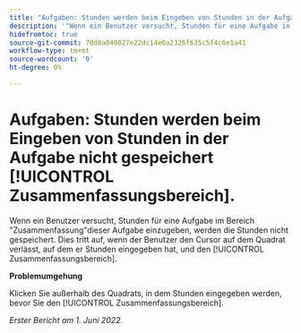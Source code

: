 ```yaml
---
title: "Aufgaben: Stunden werden beim Eingeben von Stunden in der Aufgabe nicht gespeichert [!UICONTROL Zusammenfassungsbereich]"
description: '"Wenn ein Benutzer versucht, Stunden für eine Aufgabe in das Bedienfeld "Zusammenfassung"dieser Aufgabe einzugeben, werden die Stunden nicht gespeichert. Dies tritt auf, wenn der Benutzer den Cursor auf dem Quadrat verlässt, auf dem er Stunden eingegeben hat, und den [!UICONTROL Zusammenfassungsbereich]. "'
hidefromtoc: true
source-git-commit: 78d0a040027e22dc14e0a2326f635c5f4c6e1a41
workflow-type: tm+mt
source-wordcount: '0'
ht-degree: 0%

---
```



# Aufgaben: Stunden werden beim Eingeben von Stunden in der Aufgabe nicht gespeichert [!UICONTROL Zusammenfassungsbereich].

Wenn ein Benutzer versucht, Stunden für eine Aufgabe im Bereich &quot;Zusammenfassung&quot;dieser Aufgabe einzugeben, werden die Stunden nicht gespeichert. Dies tritt auf, wenn der Benutzer den Cursor auf dem Quadrat verlässt, auf dem er Stunden eingegeben hat, und den [!UICONTROL Zusammenfassungsbereich].

**Problemumgehung**

Klicken Sie außerhalb des Quadrats, in dem Stunden eingegeben werden, bevor Sie den [!UICONTROL Zusammenfassungsbereich].

_Erster Bericht am 1. Juni 2022._

